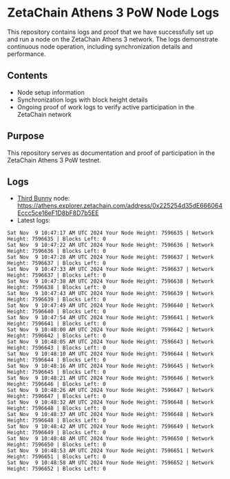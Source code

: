 # ZetaChain Athens 3 PoW Node Logs
This repository contains logs and proof that we have successfully set up and run a node on the ZetaChain Athens 3 network. The logs demonstrate continuous node operation, including synchronization details and performance.

## Contents
- Node setup information
- Synchronization logs with block height details
- Ongoing proof of work logs to verify active participation in the ZetaChain network

## Purpose
This repository serves as documentation and proof of participation in the ZetaChain Athens 3 PoW testnet.

## Logs

- [Third Bunny](https://thirdbunny.xyz/) node: https://athens.explorer.zetachain.com/address/0x225254d35dE666064Eccc5ce16eF1D8bF8D7b5EE
- Latest logs:
```
Sat Nov  9 10:47:17 AM UTC 2024 Your Node Height: 7596635 | Network Height: 7596635 | Blocks Left: 0
Sat Nov  9 10:47:22 AM UTC 2024 Your Node Height: 7596636 | Network Height: 7596636 | Blocks Left: 0
Sat Nov  9 10:47:28 AM UTC 2024 Your Node Height: 7596637 | Network Height: 7596637 | Blocks Left: 0
Sat Nov  9 10:47:33 AM UTC 2024 Your Node Height: 7596637 | Network Height: 7596637 | Blocks Left: 0
Sat Nov  9 10:47:38 AM UTC 2024 Your Node Height: 7596638 | Network Height: 7596638 | Blocks Left: 0
Sat Nov  9 10:47:43 AM UTC 2024 Your Node Height: 7596639 | Network Height: 7596639 | Blocks Left: 0
Sat Nov  9 10:47:49 AM UTC 2024 Your Node Height: 7596640 | Network Height: 7596640 | Blocks Left: 0
Sat Nov  9 10:47:54 AM UTC 2024 Your Node Height: 7596641 | Network Height: 7596641 | Blocks Left: 0
Sat Nov  9 10:48:00 AM UTC 2024 Your Node Height: 7596642 | Network Height: 7596642 | Blocks Left: 0
Sat Nov  9 10:48:05 AM UTC 2024 Your Node Height: 7596643 | Network Height: 7596643 | Blocks Left: 0
Sat Nov  9 10:48:10 AM UTC 2024 Your Node Height: 7596644 | Network Height: 7596644 | Blocks Left: 0
Sat Nov  9 10:48:16 AM UTC 2024 Your Node Height: 7596645 | Network Height: 7596645 | Blocks Left: 0
Sat Nov  9 10:48:21 AM UTC 2024 Your Node Height: 7596646 | Network Height: 7596646 | Blocks Left: 0
Sat Nov  9 10:48:26 AM UTC 2024 Your Node Height: 7596647 | Network Height: 7596647 | Blocks Left: 0
Sat Nov  9 10:48:32 AM UTC 2024 Your Node Height: 7596648 | Network Height: 7596648 | Blocks Left: 0
Sat Nov  9 10:48:37 AM UTC 2024 Your Node Height: 7596648 | Network Height: 7596648 | Blocks Left: 0
Sat Nov  9 10:48:42 AM UTC 2024 Your Node Height: 7596649 | Network Height: 7596649 | Blocks Left: 0
Sat Nov  9 10:48:48 AM UTC 2024 Your Node Height: 7596650 | Network Height: 7596650 | Blocks Left: 0
Sat Nov  9 10:48:53 AM UTC 2024 Your Node Height: 7596651 | Network Height: 7596651 | Blocks Left: 0
Sat Nov  9 10:48:58 AM UTC 2024 Your Node Height: 7596652 | Network Height: 7596652 | Blocks Left: 0
```
